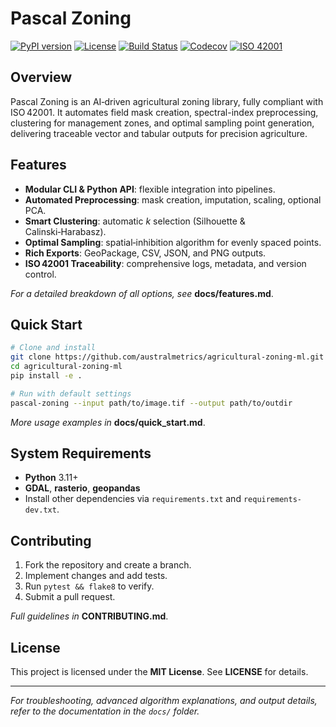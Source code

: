 # Pascal Zoning

[![PyPI version](https://img.shields.io/pypi/v/pascal-zoning)](https://pypi.org/project/pascal-zoning/) 
[![License](https://img.shields.io/github/license/australmetrics/agricultural-zoning-ml)](https://github.com/australmetrics/agricultural-zoning-ml/blob/main/LICENSE) 
[![Build Status](https://img.shields.io/github/actions/workflow/status/australmetrics/agricultural-zoning-ml/validate-manifest.yml)](https://github.com/australmetrics/agricultural-zoning-ml/actions/workflows/validate-manifest.yml)
[![Codecov](https://img.shields.io/codecov/c/github/australmetrics/agricultural-zoning-ml?logo=codecov)](https://codecov.io/gh/australmetrics/agricultural-zoning-ml)
[![ISO 42001](https://img.shields.io/badge/ISO-42001-blue.svg)](docs/compliance/iso42001_compliance.md)


## Overview

Pascal Zoning is an AI‑driven agricultural zoning library, fully compliant with ISO 42001. It automates field mask creation, spectral-index preprocessing, clustering for management zones, and optimal sampling point generation, delivering traceable vector and tabular outputs for precision agriculture.

## Features

* **Modular CLI & Python API**: flexible integration into pipelines.
* **Automated Preprocessing**: mask creation, imputation, scaling, optional PCA.
* **Smart Clustering**: automatic *k* selection (Silhouette & Calinski‑Harabasz).
* **Optimal Sampling**: spatial‑inhibition algorithm for evenly spaced points.
* **Rich Exports**: GeoPackage, CSV, JSON, and PNG outputs.
* **ISO 42001 Traceability**: comprehensive logs, metadata, and version control.

*For a detailed breakdown of all options, see* **docs/features.md**.

## Quick Start

```bash
# Clone and install
git clone https://github.com/australmetrics/agricultural-zoning-ml.git
cd agricultural-zoning-ml
pip install -e .

# Run with default settings
pascal-zoning --input path/to/image.tif --output path/to/outdir
```

*More usage examples in* **docs/quick\_start.md**.

## System Requirements

* **Python** 3.11+
* **GDAL**, **rasterio**, **geopandas**
* Install other dependencies via `requirements.txt` and `requirements-dev.txt`.

## Contributing

1. Fork the repository and create a branch.
2. Implement changes and add tests.
3. Run `pytest && flake8` to verify.
4. Submit a pull request.

*Full guidelines in* **CONTRIBUTING.md**.

## License

This project is licensed under the **MIT License**. See **LICENSE** for details.

---

*For troubleshooting, advanced algorithm explanations, and output details, refer to the documentation in the `docs/` folder.*

